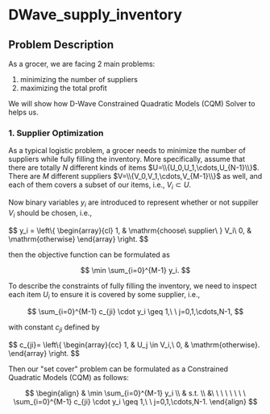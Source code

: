 # DWave_supply_inventory
## Problem Description
As a grocer, we are facing 2 main problems: 
  1. minimizing the number of suppliers 
  2. maximizing the total profit

We will show how D-Wave Constrained Quadratic Models (CQM) Solver to helps us.

### 1. Supplier Optimization
As a typical logistic problem, a grocer needs to minimize the number of suppliers while fully filling the inventory. More specifically, assume that there are totally $N$ different kinds of items $U=\\{U_0,U_1,\cdots,U_{N-1}\\}$. There are $M$ different suppliers $V=\\{V_0,V_1,\cdots,V_{M-1}\\}$ as well, and each of them covers a subset of our items, i.e., $V_i\subset U$.

Now binary variables $y_i$ are introduced to represent whether or not suppiler $V_i$ should be chosen, i.e.,

$$
y_i = 
\left\\{ 
\begin{array}{cl} 
  1, & \mathrm{choose\ supplier\ } V_i\\ 
  0, & \mathrm{otherwise} 
\end{array} 
\right.
$$

then the objective function can be formulated as

$$
  \min \sum_{i=0}^{M-1} y_i.
$$

To describe the constraints of fully filling the inventory, we need to inspect each item $U_i$ to ensure it is covered by some supplier, i.e.,

$$
  \sum_{i=0}^{M-1} c_{ji} \cdot y_i \geq 1,\ \   j=0,1,\cdots,N-1,
$$

with constant $c_{ji}$ defined by

$$
  c_{ji}=
  \left\\{
  \begin{array}{cc}
    1, & U_j \in V_i,\\
    0, & \mathrm{otherwise}.
  \end{array}
  \right.
$$

Then our "set cover" problem can be formulated as a Constrained Quadratic Models (CQM) as follows:

$$
\begin{align}
   & \min \sum_{i=0}^{M-1} y_i \\
   & s.t. \\
   &\ \ \ \ \ \ \ \ \sum_{i=0}^{M-1} c_{ji} \cdot y_i \geq 1,\ \   j=0,1,\cdots,N-1.
\end{align}
$$
